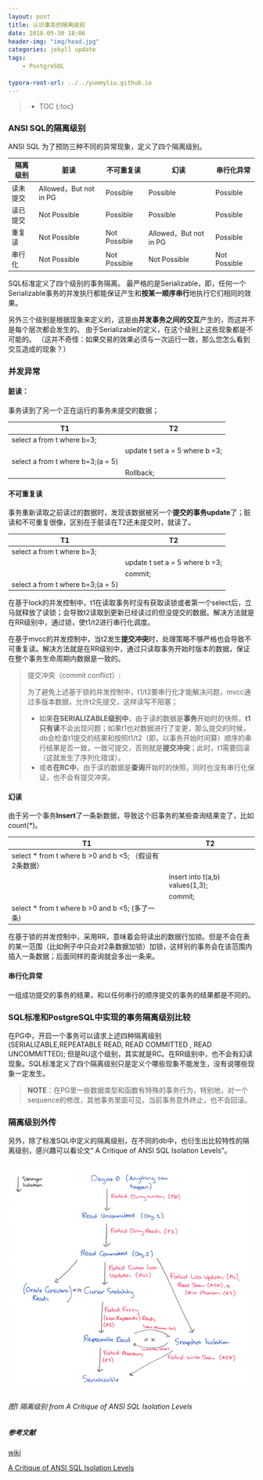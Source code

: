 ```yaml
---
layout: post
title: 认识事务的隔离级别
date: 2018-05-30 18:06
header-img: "img/head.jpg"
categories: jekyll update
tags:
    - PostgreSQL

typora-root-url: ../../yummyliu.github.io
---
```


> * TOC
> {:toc}

### ANSI SQL的隔离级别

ANSI SQL 为了预防三种不同的异常现象，定义了四个隔离级别。

| 隔离级别 | 脏读                   | 不可重复读   | 幻读                   | 串行化异常   |
| -------- | ---------------------- | ------------ | ---------------------- | ------------ |
| 读未提交 | Allowed，But not in PG | Possible     | Possible               | Possible     |
| 读已提交 | Not Possible           | Possible     | Possible               | Possible     |
| 重复读   | Not Possible           | Not Possible | Allowed，But not in PG | Possible     |
| 串行化   | Not Possible           | Not Possible | Not Possible           | Not Possible |

SQL标准定义了四个级别的事务隔离。 最严格的是Serializable，即，任何一个Serializable事务的并发执行都能保证产生和**按某一顺序串行**地执行它们相同的效果。

另外三个级别是根据现象来定义的，这是由**并发事务之间的交互**产生的，而这并不是每个层次都会发生的。 由于Serializable的定义，在这个级别上这些现象都是不可能的。 （这并不奇怪：如果交易的效果必须与一次运行一致，那么您怎么看到交互造成的现象？）

### **并发**异常

#### 脏读：

事务读到了另一个正在运行的事务未提交的数据；

| T1                                | T2                             |
| --------------------------------- | ------------------------------ |
| select a from t where b=3;        |                                |
|                                   | update t set a = 5 where b =3; |
| select a from t where b=3;(a = 5) |                                |
|                                   | Rollback;                      |

#### 不可重复读

事务重新读取之前读过的数据时，发现该数据被另一个**提交的事务update**了；脏读和不可重复很像，区别在于脏读在T2还未提交时，就读了。

| T1                                | T2                             |
| --------------------------------- | ------------------------------ |
| select a from t where b=3;        |                                |
|                                   | update t set a = 5 where b =3; |
|                                   | commit;                        |
| select a from t where b=3;(a = 5) |                                |

在基于lock的并发控制中，t1在读取事务时没有获取读锁或者第一个select后，立马就释放了读锁；会导致t2读取到更新已经读过的但没提交的数据。解决方法就是在RR级别中，通过锁，使t1/t2进行串行化调度。

在基于mvcc的并发控制中，当t2发生**提交冲突**时，处理策略不够严格也会导致不可重复读。解决方法就是在RR级别中，通过只读取事务开始时版本的数据，保证在整个事务生命周期内数据是一致的。

> 提交冲突（commit conflict）:
>
> 为了避免上述基于锁的并发控制中，t1/t2要串行化才能解决问题，mvcc通过多版本数据，允许t2先提交，这样读写不阻塞；
>
> + 如果**在SERIALIZABLE级别中**，由于读的数据是**事务**开始时的快照，**t1只有读**不会出现问题；如果t1也对数据进行了变更，那么提交的时候，db会检查t1提交的结果和按照t1/t2（即，以事务开始时间算）顺序的串行结果是否一致，一致可提交，否则就是**提交冲突**；此时，t1需要回滚（这就发生了序列化错误）。
> + 或者**在RC中**，由于读的数据是**查询**开始时的快照，同时也没有串行化保证，也不会有提交冲突。

#### 幻读

由于另一个事务**Insert**了一条新数据，导致这个旧事务的某些查询结果变了，比如count(*)。

| T1                                                     | T2                              |
| ------------------------------------------------------ | ------------------------------- |
| select * from t where b >0 and b <5; （假设有2条数据） |                                 |
|                                                        | insert into t(a,b) values(1,3); |
|                                                        | commit;                         |
| select * from t where b >0 and b <5; (多了一条)        |                                 |

在基于锁的并发控制中，采用RR，意味着会将读出的数据行加锁。但是不会在表的某一范围（比如例子中只会对2条数据加锁）加锁，这样别的事务会在该范围内插入一条数据；后面同样的查询就会多出一条来。

#### 串行化异常

一组成功提交的事务的结果，和以任何串行的顺序提交的事务的结果都是不同的。

### SQL标准和PostgreSQL中实现的事务隔离级别比较


在PG中，开启一个事务可以请求上述四种隔离级别(SERIALIZABLE,REPEATABLE READ, READ COMMITTED , READ UNCOMMITTED); 但是RU这个级别，其实就是RC。在RR级别中，也不会有幻读现象。SQL标准定义了四个隔离级别只是定义个哪些现象不能发生，没有说哪些现象一定发生。

> **NOTE**：在PG里一些数据类型和函数有特殊的事务行为，特别地，对一个sequence的修改，其他事务里面可见，当前事务意外终止，也不会回滚。

### 隔离级别外传

另外，除了标准SQL中定义的隔离级别，在不同的db中，也衍生出比较特性的隔离级别，感兴趣可以看论文“ A Critique of ANSI SQL Isolation Levels”。

![img](/image/ansi-sql-isolation-levels.png)

###### 图1 隔离级别 from A Critique of ANSI SQL Isolation Levels

##### 参考文献

[wiki](https://en.wikipedia.org/wiki/Isolation_(database_systems)#Dirty_reads)

[ A Critique of ANSI SQL Isolation Levels](https://arxiv.org/pdf/cs/0701157.pdf)

